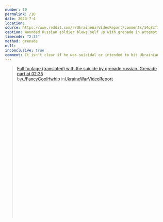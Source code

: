 ```yaml
---
number: 10
permalink: /10
date: 2023-7-4
location:
source: https://www.reddit.com/r/UkraineWarVideoReport/comments/14q8cfi/full_footage_translated_with_the_suicide_by/
caption: Wounded Russian soldier blows self up with grenade in attempt to kill Ukrainian medic offering aid
timecode: "2:35"
method: grenade
nsfl:
inconclusive: true
comment: It isn't clear if he was suicidal or intended to hit Ukrainians covertly.
---
```

<blockquote class="reddit-embed-bq" style="height:500px" data-embed-height="566"><a href="https://www.reddit.com/r/UkraineWarVideoReport/comments/14q8cfi/full_footage_translated_with_the_suicide_by/">Full footage (translated) with the suicide by grenade russian. Grenade part at 02:35</a><br> by<a href="https://www.reddit.com/user/FancyCoolHwhip/">u/FancyCoolHwhip</a> in<a href="https://www.reddit.com/r/UkraineWarVideoReport/">UkraineWarVideoReport</a></blockquote><script async="" src="https://embed.reddit.com/widgets.js" charset="UTF-8"></script>